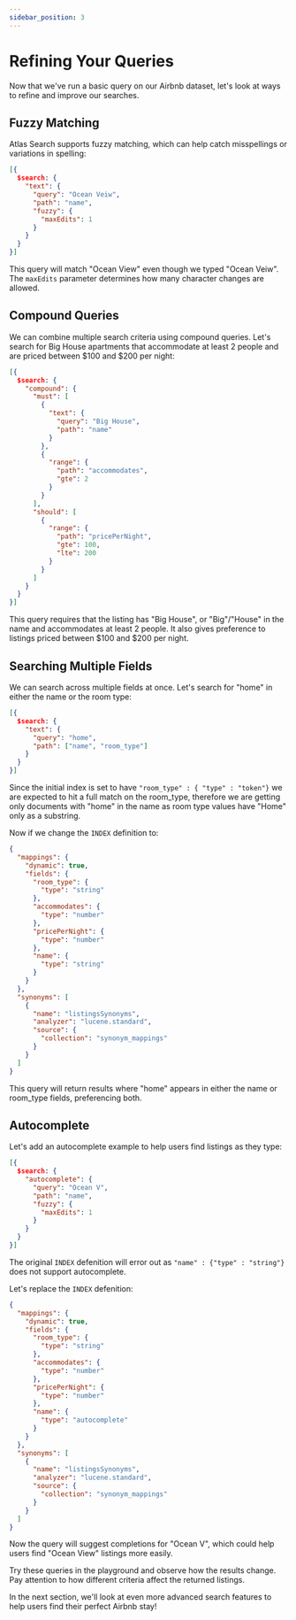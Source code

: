 ```yaml
---
sidebar_position: 3
---
```


# Refining Your Queries

Now that we've run a basic query on our Airbnb dataset, let's look at ways to refine and improve our searches.

## Fuzzy Matching

Atlas Search supports fuzzy matching, which can help catch misspellings or variations in spelling:

```json
[{
  $search: {
    "text": {
      "query": "Ocean Veiw",
      "path": "name",
      "fuzzy": {
        "maxEdits": 1
      }
    }
  }
}]
```

This query will match "Ocean View" even though we typed "Ocean Veiw". The `maxEdits` parameter determines how many character changes are allowed.

## Compound Queries

We can combine multiple search criteria using compound queries. Let's search for Big House apartments that accommodate at least 2 people and are priced between $100 and $200 per night:

```json
[{
  $search: {
    "compound": {
      "must": [
        {
          "text": {
            "query": "Big House",
            "path": "name"
          }
        },
        {
          "range": {
            "path": "accommodates",
            "gte": 2
          }
        }
      ],
      "should": [
        {
          "range": {
            "path": "pricePerNight",
            "gte": 100,
            "lte": 200
          }
        }
      ]
    }
  }
}]
```

This query requires that the listing has "Big House", or "Big"/"House" in the name and accommodates at least 2 people. It also gives preference to listings priced between $100 and $200 per night.

## Searching Multiple Fields

We can search across multiple fields at once. Let's search for "home" in either the name or the room type:

```json
[{
  $search: {
    "text": {
      "query": "home",
      "path": ["name", "room_type"]
    }
  }
}]
```

Since the initial index is set to have `"room_type" : { "type" : "token"}` we are expected to hit a full match on the room_type, therefore we are getting only documents with "home" in the name as room type values have "Home" only as a substring.

Now if we change the `INDEX` definition to:
```json
{
  "mappings": {
    "dynamic": true,
    "fields": {
      "room_type": {
        "type": "string"
      },
      "accommodates": {
        "type": "number"
      },
      "pricePerNight": {
        "type": "number"
      },
      "name": {
        "type": "string"
      }
    }
  },
  "synonyms": [
    {
      "name": "listingsSynonyms",
      "analyzer": "lucene.standard",
      "source": {
        "collection": "synonym_mappings"
      }
    }
  ]
}
```


This query will return results where "home" appears in either the name or room_type fields, preferencing both.

## Autocomplete

Let's add an autocomplete example to help users find listings as they type:

```json
[{
  $search: {
    "autocomplete": {
      "query": "Ocean V",
      "path": "name",
      "fuzzy": {
        "maxEdits": 1
      }
    }
  }
}]
```

The original `INDEX` defenition will error out as `"name" : {"type" : "string"}` does not support autocomplete.

Let's replace the `INDEX` defenition: 
```json
{
  "mappings": {
    "dynamic": true,
    "fields": {
      "room_type": {
        "type": "string"
      },
      "accommodates": {
        "type": "number"
      },
      "pricePerNight": {
        "type": "number"
      },
      "name": {
        "type": "autocomplete"
      }
    }
  },
  "synonyms": [
    {
      "name": "listingsSynonyms",
      "analyzer": "lucene.standard",
      "source": {
        "collection": "synonym_mappings"
      }
    }
  ]
}
```

Now the query will suggest completions for "Ocean V", which could help users find "Ocean View" listings more easily.

Try these queries in the playground and observe how the results change. Pay attention to how different criteria affect the returned listings.

In the next section, we'll look at even more advanced search features to help users find their perfect Airbnb stay!